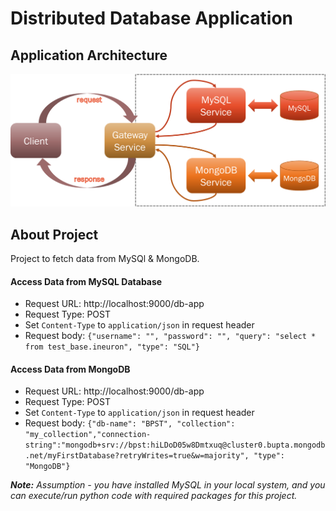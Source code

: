 # Distributed Database Application

## Application Architecture
<img title="App Architecture" alt="architecture" width="600px" src="application-architecture.png"/>


## About Project
Project to fetch data from MySQl & MongoDB.

#### Access Data from MySQL Database
* Request URL: http://localhost:9000/db-app
* Request Type: POST
* Set `Content-Type` to `application/json` in request header
* Request body: `{"username": "", "password": "", "query": "select * from test_base.ineuron", "type": "SQL"}`

#### Access Data from MongoDB
* Request URL: http://localhost:9000/db-app
* Request Type: POST
* Set `Content-Type` to `application/json` in request header
* Request body: `{"db-name": "BPST", "collection": "my_collection","connection-string":"mongodb+srv://bpst:hiLDoD05w8Dmtxuq@cluster0.bupta.mongodb.net/myFirstDatabase?retryWrites=true&w=majority", "type": "MongoDB"}`

<i>**Note:** Assumption - you have installed MySQL in your local system, and you can execute/run python code with required packages for this project.</i>